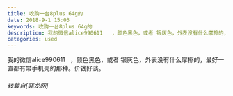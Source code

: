 ```yaml
---
title: 收购一台8plus 64g的
date: 2018-9-1 15:03
keywords: 收购一台8plus 64g的
description: 我的微信alice990611   ，颜色黑色，或者 银灰色，外表没有什么摩擦的，最好一直都有带手机壳的那种。价钱好谈。
categories: used
---
```

<td class="t_f" id="postmessage_1712173">

我的微信alice990611   ，颜色黑色，或者 银灰色，外表没有什么摩擦的，最好一直都有带手机壳的那种。价钱好谈。</td>
###### 转载自[菲龙网]